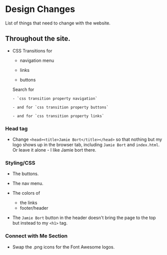 # Design Changes

List of things that need to change with the website.

## Throughout the site.

- CSS Transitions for

  - navigation menu

  - links

  - buttons

  Search for

      - `css transition property navigation`

      - and for `css transition property buttons`

      - and for `css transition property links`

### Head tag

- Change `<head><title>Jamie Bort</title></head>` so that nothing but my logo shows up in the browser tab, including `Jamie Bort` and `index.html`. Or leave it alone - I like Jamie bort there.

### Styling/CSS

- The buttons.

- The nav menu.

- The colors of

  - the links
  - footer/header

- The `Jamie Bort` button in the header doesn't bring the page to the top but instead to my `<h1>` tag.

### Connect with Me Section

- Swap the .png icons for the Font Awesome logos.
